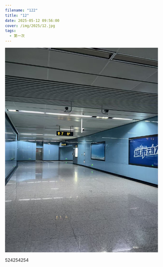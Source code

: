 ```yaml
---
filename: "122"
title: "12"
date: 2025-05-12 09:56:00
cover: /img/2025/12.jpg
tags:
  - 第一次
---
```

![](source/img/2025/82.jpg)

524254254
